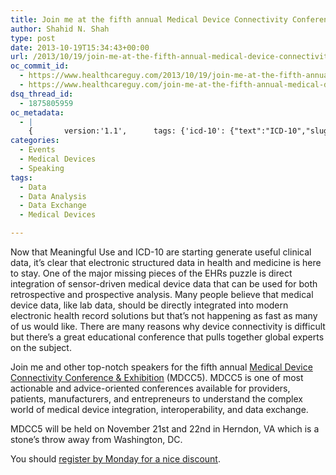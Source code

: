 ```yaml
---
title: Join me at the fifth annual Medical Device Connectivity Conference Nov 21-22 in DC (discount ends Monday)
author: Shahid N. Shah
type: post
date: 2013-10-19T15:34:43+00:00
url: /2013/10/19/join-me-at-the-fifth-annual-medical-device-connectivity-conference-nov-21-22-in-dc-discount-ends-monday/
oc_commit_id:
  - https://www.healthcareguy.com/2013/10/19/join-me-at-the-fifth-annual-medical-device-connectivity-conference-nov-21-22-in-dc-discount-ends-monday/1478770843
  - https://www.healthcareguy.com/join-me-at-the-fifth-annual-medical-device-connectivity-conference-nov-21-22-in-dc-discount-ends-monday/1420201541
dsq_thread_id:
  - 1875805959
oc_metadata:
  - |
    {		version:'1.1',		tags: {'icd-10': {"text":"ICD-10","slug":"icd-10","source":{"_className":"SocialTag","url":"http://d.opencalais.com/dochash-1/abcb93f7-6ef4-3c6c-998e-bae6915aa6d8/SocialTag/5","subjectURL":null,"type":{"_className":"ArtifactType","url":"http://s.opencalais.com/1/type/tag/SocialTag","name":"SocialTag"},"name":"ICD-10","makeMeATag":true,"importance":1,"normalizedRelevance":1},"bucketName":"blacklisted","bucketPlacement":"user","_className":"Tag"}, 'herndon': {"text":"Herndon","slug":"herndon","source":{"_className":"Entity","url":"http://d.opencalais.com/genericHasher-1/de7cdfde-fc8c-30b8-84a7-00b575e0bd32","subjectURL":null,"type":{"_className":"ArtifactType","url":"http://s.opencalais.com/1/type/em/e/City","name":"City"},"name":"Herndon","rawRelevance":0.211,"normalizedRelevance":0.211},"bucketName":"blacklisted","bucketPlacement":"user","_className":"Tag"}, 'data': {"text":"Data","slug":"data","source":null,"bucketName":"current","bucketPlacement":"auto","_className":"Tag"}, 'medical-devices': {"text":"Medical Devices","slug":"medical-devices","source":null,"bucketName":"current","bucketPlacement":"auto","_className":"Tag"}, 'data-analysis': {"text":"Data Analysis","slug":"data-analysis","source":null,"bucketName":"current","bucketPlacement":"auto","_className":"Tag"}, 'data-exchange': {"text":"Data Exchange","slug":"data-exchange","source":null,"bucketName":"current","bucketPlacement":"auto","_className":"Tag"}}	}
categories:
  - Events
  - Medical Devices
  - Speaking
tags:
  - Data
  - Data Analysis
  - Data Exchange
  - Medical Devices

---
```

Now that Meaningful Use and ICD-10 are starting generate useful clinical data, it&#8217;s clear that electronic structured data in health and medicine is here to stay. One of the major missing pieces of the EHRs puzzle is direct integration of sensor-driven medical device data that can be used for both retrospective and prospective analysis. Many people believe that medical device data, like lab data, should be directly integrated into modern electronic health record solutions but that&#8217;s not happening as fast as many of us would like. There are many reasons why device connectivity is difficult but there&#8217;s a great educational conference that pulls together global experts on the subject.

Join me and other top-notch speakers for the fifth annual [Medical Device Connectivity Conference & Exhibition][1] (MDCC5). MDCC5 is one of most actionable and advice-oriented conferences available for providers, patients, manufacturers, and entrepreneurs to understand the complex world of medical device integration, interoperability, and data exchange. 

MDCC5 will be held on November 21st and 22nd in Herndon, VA which is a stone&#8217;s throw away from Washington, DC.
  
You should [register by Monday for a nice discount][2].

 [1]: http://tcbi.org/mdc2013/
 [2]: https://register.tcbi.org/conferences/register/23